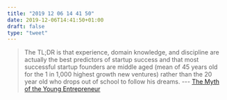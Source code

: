 ```yaml
---
title: "2019 12 06 14 41 50"
date: 2019-12-06T14:41:50+01:00
draft: false
type: "tweet"
---
```

> The TL;DR is that experience, domain knowledge, and discipline are actually the best predictors of startup success and that most successful startup founders are middle aged (mean of 45 years old for the 1 in 1,000 highest growth new ventures) rather than the 20 year old who drops out of school to follow his dreams. --- [The Myth of the Young Entrepreneur](https://irreal.org/blog/?p=8494)
